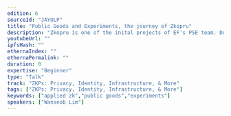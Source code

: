 ```yaml
---
edition: 6
sourceId: "JAYULP"
title: "Public Goods and Experiments, the journey of Zkopru"
description: "Zkopru is one of the inital projects of EF's PSE team. During the development and experiements PSE team could establish the own ethos for the public goods and experiments. This talk introduces Zkopru project's journey from the beginning to its sunset of the 1st version. Also it introduces the achievements and the future plans."
youtubeUrl: ""
ipfsHash: ""
ethernaIndex: ""
ethernaPermalink: ""
duration: 0
expertise: "Beginner"
type: "Talk"
track: "ZKPs: Privacy, Identity, Infrastructure, & More"
tags: ["ZKPs: Privacy, Identity, Infrastructure, & More"]
keywords: ["applied zk","public goods","experiments"]
speakers: ["Wanseob Lim"]
---
```

